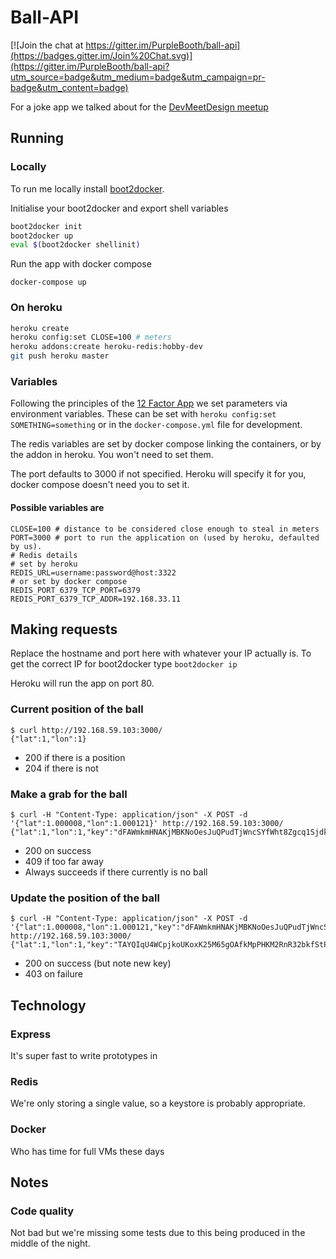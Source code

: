 # Ball-API

[![Join the chat at https://gitter.im/PurpleBooth/ball-api](https://badges.gitter.im/Join%20Chat.svg)](https://gitter.im/PurpleBooth/ball-api?utm_source=badge&utm_medium=badge&utm_campaign=pr-badge&utm_content=badge)

For a joke app we talked about for the [DevMeetDesign meetup](http://www.meetup.com/devmeetdesign/)

## Running 

### Locally

To run me locally install [boot2docker](http://boot2docker.io/).

Initialise your boot2docker and export shell variables

```bash
boot2docker init
boot2docker up
eval $(boot2docker shellinit)
```

Run the app with docker compose

```shell
docker-compose up
```

### On heroku

```bash
heroku create
heroku config:set CLOSE=100 # meters
heroku addons:create heroku-redis:hobby-dev
git push heroku master
```

### Variables

Following the principles of the [12 Factor App](12factor.net) we set parameters via environment variables. These can be set with ```heroku config:set SOMETHING=something``` or in the ```docker-compose.yml``` file for development.

The redis variables are set by docker compose linking the containers, or by the addon in heroku. You won't need to set them.

The port defaults to 3000 if not specified. Heroku will specify it for you, docker compose doesn't need you to set it.

#### Possible variables are

```shell
CLOSE=100 # distance to be considered close enough to steal in meters
PORT=3000 # port to run the application on (used by heroku, defaulted by us).
# Redis details
# set by heroku
REDIS_URL=username:password@host:3322
# or set by docker compose
REDIS_PORT_6379_TCP_PORT=6379 
REDIS_PORT_6379_TCP_ADDR=192.168.33.11
```

## Making requests

Replace the hostname and port here with whatever your IP actually is. To get the correct IP for boot2docker type ```boot2docker ip```

Heroku will run the app on port 80.


### Current position of the ball

```shell
$ curl http://192.168.59.103:3000/
{"lat":1,"lon":1}
```

* 200 if there is a position
* 204 if there is not

### Make a grab for the ball

```shell
$ curl -H "Content-Type: application/json" -X POST -d '{"lat":1.000008,"lon":1.000121}' http://192.168.59.103:3000/
{"lat":1,"lon":1,"key":"dFAWmkmHNAKjMBKNoOesJuQPudTjWncSYfWht8Zgcq1Sjdkgsd7WSc8oeI6qksirif95w6vef6JJNaSTzDT3slCHDIU87PNCB47"}
```
* 200 on success
* 409 if too far away
* Always succeeds if there currently is no ball

### Update the position of the ball

```shell
$ curl -H "Content-Type: application/json" -X POST -d '{"lat":1.000008,"lon":1.000121,"key":"dFAWmkmHNAKjMBKNoOesJuQPudTjWncSYfWht8Zgcq1Sjdkgsd7WSc8oeI6qksirif95w6vef6JJNaSTzDT3slCHDIU87PNCB47"}' http://192.168.59.103:3000/
{"lat":1,"lon":1,"key":"TAYQIqU4WCpjkoUKoxK25M65gOAfkMpPHKM2RnR32bkfStP4V2wNmaGvdfGzPT8LegWLR5yoplD"}
```

* 200 on success (but note new key)
* 403 on failure

## Technology

### Express
It's super fast to write prototypes in

### Redis
We're only storing a single value, so a keystore is probably appropriate.

### Docker

Who has time for full VMs these days

## Notes

### Code quality

Not bad but we're missing some tests due to this being produced in the middle of the night.
